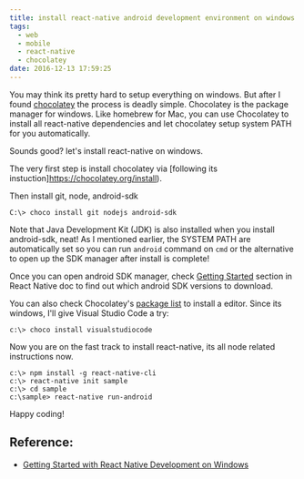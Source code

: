 ```yaml
---
title: install react-native android development environment on windows
tags:
  - web
  - mobile
  - react-native
  - chocolatey
date: 2016-12-13 17:59:25
---
```



You may think its pretty hard to setup everything on windows. But after I found [chocolatey](http://chocolatey.org/) the process is deadly simple.
Chocolatey is the package manager for windows. Like homebrew for Mac, you can use Chocolatey to install all react-native dependencies and let chocolatey setup system PATH for you automatically.

Sounds good? let's install react-native on windows.

The very first step is install chocolatey via [following its instuction]https://chocolatey.org/install).

Then install git, node, android-sdk

```
C:\> choco install git nodejs android-sdk
```

Note that Java Development Kit (JDK) is also installed when you install android-sdk, neat!
As I mentioned earlier, the SYSTEM PATH are automatically set so you can run `android` command on `cmd` or the alternative to open up the SDK manager after install is complete! 

Once you can open android SDK manager, check [Getting Started](https://facebook.github.io/react-native/docs/getting-started.html#3-install-the-android-6-0-marshmallow-sdk) section in React Native doc to find out which android SDK versions to download.

You can also check Chocolatey's [package list](https://chocolatey.org/packages) to install a editor.
Since its windows, I'll give Visual Studio Code a try:

```
c:\> choco install visualstudiocode
```

Now you are on the fast track to install react-native, its all node related instructions now.

```
c:\> npm install -g react-native-cli
c:\> react-native init sample
c:\> cd sample
c:\sample> react-native run-android
```

Happy coding!

## Reference:

* [Getting Started with React Native Development on Windows](https://shift.infinite.red/getting-started-with-react-native-development-on-windows-90d85a72ae65#.pnkm80tv7)
